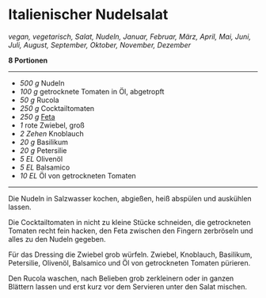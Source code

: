 # Italienischer Nudelsalat

*vegan, vegetarisch, Salat, Nudeln, Januar, Februar, März, April, Mai, Juni, Juli, August, September, Oktober, November, Dezember*

**8 Portionen**

---

- *500 g* Nudeln
- *100 g* getrocknete Tomaten in Öl, abgetropft
- *50 g* Rucola
- *250 g* Cocktailtomaten
- *250 g* [Feta](feta.md)
- *1* rote Zwiebel, groß
- *2 Zehen* Knoblauch
- *20 g* Basilikum
- *20 g* Petersilie
- *5 EL* Olivenöl
- *5 EL* Balsamico
- *10 EL* Öl von getrockneten Tomaten

---

Die Nudeln in Salzwasser kochen, abgießen, heiß abspülen und auskühlen lassen. 

Die Cocktailtomaten in nicht zu kleine Stücke schneiden, die getrockneten Tomaten recht fein hacken, den Feta zwischen den Fingern zerbröseln und alles zu den Nudeln gegeben.

Für das Dressing die Zwiebel grob würfeln. Zwiebel, Knoblauch, Basilikum, Petersilie, Olivenöl, Balsamico und Öl von getrockneten Tomaten pürieren.

Den Rucola waschen, nach Belieben grob zerkleinern oder in ganzen Blättern lassen und erst kurz vor dem Servieren unter den Salat mischen. 
